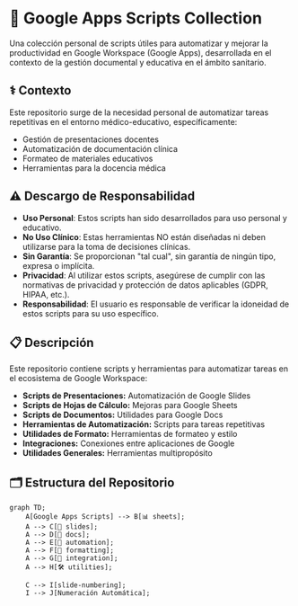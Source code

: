 # 🤖 Google Apps Scripts Collection

Una colección personal de scripts útiles para automatizar y mejorar la productividad en Google Workspace (Google Apps), desarrollada en el contexto de la gestión documental y educativa en el ámbito sanitario.

## ⚕️ Contexto

Este repositorio surge de la necesidad personal de automatizar tareas repetitivas en el entorno médico-educativo, específicamente:

- Gestión de presentaciones docentes
- Automatización de documentación clínica
- Formateo de materiales educativos
- Herramientas para la docencia médica

## ⚠️ Descargo de Responsabilidad

- **Uso Personal**: Estos scripts han sido desarrollados para uso personal y educativo.
- **No Uso Clínico**: Estas herramientas NO están diseñadas ni deben utilizarse para la toma de decisiones clínicas.
- **Sin Garantía**: Se proporcionan "tal cual", sin garantía de ningún tipo, expresa o implícita.
- **Privacidad**: Al utilizar estos scripts, asegúrese de cumplir con las normativas de privacidad y protección de datos aplicables (GDPR, HIPAA, etc.).
- **Responsabilidad**: El usuario es responsable de verificar la idoneidad de estos scripts para su uso específico.

## 📋 Descripción

Este repositorio contiene scripts y herramientas para automatizar tareas en el ecosistema de Google Workspace:

- **Scripts de Presentaciones:** Automatización de Google Slides
- **Scripts de Hojas de Cálculo:** Mejoras para Google Sheets
- **Scripts de Documentos:** Utilidades para Google Docs
- **Herramientas de Automatización:** Scripts para tareas repetitivas
- **Utilidades de Formato:** Herramientas de formateo y estilo
- **Integraciones:** Conexiones entre aplicaciones de Google
- **Utilidades Generales:** Herramientas multipropósito

## 🗂️ Estructura del Repositorio

```mermaid
graph TD;
    A[Google Apps Scripts] --> B[📊 sheets];
    A --> C[📑 slides];
    A --> D[📝 docs];
    A --> E[🤖 automation];
    A --> F[🎨 formatting];
    A --> G[🔄 integration];
    A --> H[🛠️ utilities];

    C --> I[slide-numbering];
    I --> J[Numeración Automática];
```
